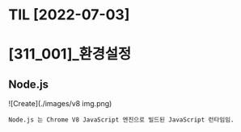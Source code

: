 # TIL [2022-07-03]

# [311_001]_환경설정

## Node.js
    
![Create](./images/v8 img.png)

    Node.js 는 Chrome V8 JavaScript 엔진으로 빌드된 JavaScript 런타임임.
    


